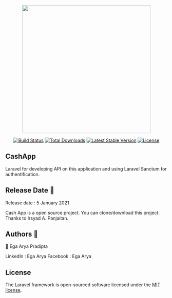 <p align="center"><a href="https://laravel.com" target="_blank"><img src="https://raw.githubusercontent.com/laravel/art/master/logo-lockup/5%20SVG/2%20CMYK/1%20Full%20Color/laravel-logolockup-cmyk-red.svg" width="400"></a></p>

<p align="center">
<a href="https://travis-ci.org/laravel/framework"><img src="https://travis-ci.org/laravel/framework.svg" alt="Build Status"></a>
<a href="https://packagist.org/packages/laravel/framework"><img src="https://img.shields.io/packagist/dt/laravel/framework" alt="Total Downloads"></a>
<a href="https://packagist.org/packages/laravel/framework"><img src="https://img.shields.io/packagist/v/laravel/framework" alt="Latest Stable Version"></a>
<a href="https://packagist.org/packages/laravel/framework"><img src="https://img.shields.io/packagist/l/laravel/framework" alt="License"></a>
</p>

## CashApp

Laravel for developing API on this application and using Laravel Sanctum for authentification.

## Release Date 📆

Release date : 5 January 2021

Cash App is a open source project. You can clone/download this project. Thanks to Irsyad A. Panjaitan.

## Authors 🧑 

👤 Ega Arya Pradipta

LinkedIn : Ega Arya 
Facebook : Ega Arya

## License

The Laravel framework is open-sourced software licensed under the [MIT license](https://opensource.org/licenses/MIT).
